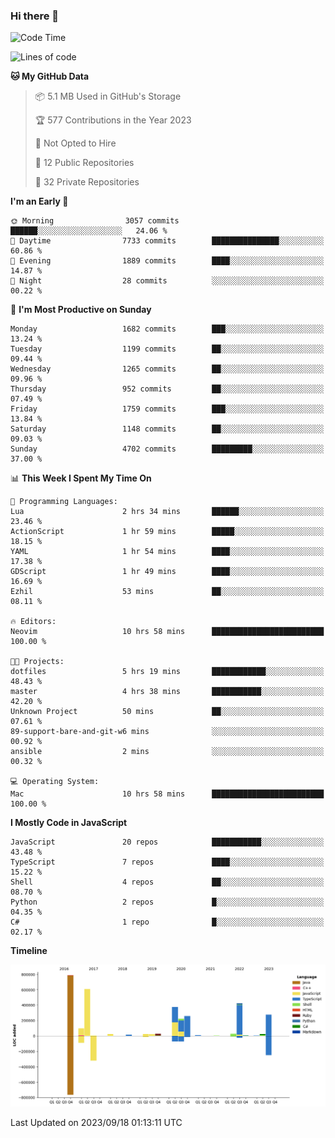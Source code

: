 ### Hi there 👋

<!--
**Clumsy-Coder/Clumsy-Coder** is a ✨ _special_ ✨ repository because its `README.md` (this file) appears on your GitHub profile.

Here are some ideas to get you started:

- 🔭 I’m currently working on ...
- 🌱 I’m currently learning ...
- 👯 I’m looking to collaborate on ...
- 🤔 I’m looking for help with ...
- 💬 Ask me about ...
- 📫 How to reach me: ...
- 😄 Pronouns: ...
- ⚡ Fun fact: ...
-->

<!-- anmol098/waka-readme-stats -->
<!--START_SECTION:waka-->
![Code Time](http://img.shields.io/badge/Code%20Time-387%20hrs%2057%20mins-blue)

![Lines of code](https://img.shields.io/badge/From%20Hello%20World%20I%27ve%20Written-3.2%20million%20lines%20of%20code-blue)

**🐱 My GitHub Data** 

> 📦 5.1 MB Used in GitHub's Storage 
 > 
> 🏆 577 Contributions in the Year 2023
 > 
> 🚫 Not Opted to Hire
 > 
> 📜 12 Public Repositories 
 > 
> 🔑 32 Private Repositories 
 > 
**I'm an Early 🐤** 

```text
🌞 Morning                3057 commits        ██████░░░░░░░░░░░░░░░░░░░   24.06 % 
🌆 Daytime                7733 commits        ███████████████░░░░░░░░░░   60.86 % 
🌃 Evening                1889 commits        ████░░░░░░░░░░░░░░░░░░░░░   14.87 % 
🌙 Night                  28 commits          ░░░░░░░░░░░░░░░░░░░░░░░░░   00.22 % 
```
📅 **I'm Most Productive on Sunday** 

```text
Monday                   1682 commits        ███░░░░░░░░░░░░░░░░░░░░░░   13.24 % 
Tuesday                  1199 commits        ██░░░░░░░░░░░░░░░░░░░░░░░   09.44 % 
Wednesday                1265 commits        ██░░░░░░░░░░░░░░░░░░░░░░░   09.96 % 
Thursday                 952 commits         ██░░░░░░░░░░░░░░░░░░░░░░░   07.49 % 
Friday                   1759 commits        ███░░░░░░░░░░░░░░░░░░░░░░   13.84 % 
Saturday                 1148 commits        ██░░░░░░░░░░░░░░░░░░░░░░░   09.03 % 
Sunday                   4702 commits        █████████░░░░░░░░░░░░░░░░   37.00 % 
```


📊 **This Week I Spent My Time On** 

```text
💬 Programming Languages: 
Lua                      2 hrs 34 mins       ██████░░░░░░░░░░░░░░░░░░░   23.46 % 
ActionScript             1 hr 59 mins        █████░░░░░░░░░░░░░░░░░░░░   18.15 % 
YAML                     1 hr 54 mins        ████░░░░░░░░░░░░░░░░░░░░░   17.38 % 
GDScript                 1 hr 49 mins        ████░░░░░░░░░░░░░░░░░░░░░   16.69 % 
Ezhil                    53 mins             ██░░░░░░░░░░░░░░░░░░░░░░░   08.11 % 

🔥 Editors: 
Neovim                   10 hrs 58 mins      █████████████████████████   100.00 % 

🐱‍💻 Projects: 
dotfiles                 5 hrs 19 mins       ████████████░░░░░░░░░░░░░   48.43 % 
master                   4 hrs 38 mins       ███████████░░░░░░░░░░░░░░   42.20 % 
Unknown Project          50 mins             ██░░░░░░░░░░░░░░░░░░░░░░░   07.61 % 
89-support-bare-and-git-w6 mins              ░░░░░░░░░░░░░░░░░░░░░░░░░   00.92 % 
ansible                  2 mins              ░░░░░░░░░░░░░░░░░░░░░░░░░   00.32 % 

💻 Operating System: 
Mac                      10 hrs 58 mins      █████████████████████████   100.00 % 
```

**I Mostly Code in JavaScript** 

```text
JavaScript               20 repos            ███████████░░░░░░░░░░░░░░   43.48 % 
TypeScript               7 repos             ████░░░░░░░░░░░░░░░░░░░░░   15.22 % 
Shell                    4 repos             ██░░░░░░░░░░░░░░░░░░░░░░░   08.70 % 
Python                   2 repos             █░░░░░░░░░░░░░░░░░░░░░░░░   04.35 % 
C#                       1 repo              █░░░░░░░░░░░░░░░░░░░░░░░░   02.17 % 
```



**Timeline**

![Lines of Code chart](https://raw.githubusercontent.com/Clumsy-Coder/Clumsy-Coder/main/assets/bar_graph.png)


 Last Updated on 2023/09/18 01:13:11 UTC
<!--END_SECTION:waka-->
